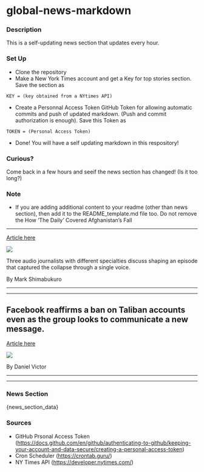 # global-news-markdown

### Description 
This is a self-updating news section that updates every hour.

### Set Up 
* Clone the repository
* Make a New York Times account and get a Key for top stories section. Save the section as 
 ```
 KEY = (key obtained from a NYtimes API)
 ```
*  Create a Personnal Access Token GitHub Token for allowing automatic commits and push of updated markdown. (Push and commit authorization is enough). Save this Token as 
```
TOKEN = (Personal Access Token)
```
* Done! You will have a self updating markdown in this respository!

### Curious?
Come back in a few hours and seeif the news section has changed! (Is it too long?)

### Note
* If you are adding additional content to your readme (other than news section), then add it to the README_template.md file too. Do not remove the How ‘The Daily’ Covered Afghanistan’s Fall
------------------------------------------

[Article here](https://www.nytimes.com/2021/08/18/insider/daily-podcast-afghanistan-fall.html)

[![](https://static01.nyt.com/images/2021/08/18/world/18a2_itt/merlin_193063623_842a16a0-ca65-4ce3-a2b9-e4f235874e7f-superJumbo.jpg)](https://www.nytimes.com/2021/08/18/insider/daily-podcast-afghanistan-fall.html)

Three audio journalists with different specialties discuss shaping an episode that captured the collapse through a single voice.

By Mark Shimabukuro

* * *

* * *

Facebook reaffirms a ban on Taliban accounts even as the group looks to communicate a new message.
--------------------------------------------------------------------------------------------------

[Article here](https://www.nytimes.com/2021/08/18/world/facebook-reaffirms-a-ban-on-taliban-accounts-even-as-the-group-looks-to-communicate-a-new-message.html)

[![](https://static01.nyt.com/images/2021/08/18/world/18afghanistan-briefing-facebook-taliban/merlin_193375218_3aed27b9-6aa8-4c58-ab75-d75499cc3ed4-superJumbo.jpg)](https://www.nytimes.com/2021/08/18/world/facebook-reaffirms-a-ban-on-taliban-accounts-even-as-the-group-looks-to-communicate-a-new-message.html)

By Daniel Victor

* * *

* * *

### News Section 
{news_section_data}


### Sources 
* GitHub Prsonal Access Token (https://docs.github.com/en/github/authenticating-to-github/keeping-your-account-and-data-secure/creating-a-personal-access-token)
* Cron Scheduler (https://crontab.guru/)
* NY Times API (https://developer.nytimes.com/)
